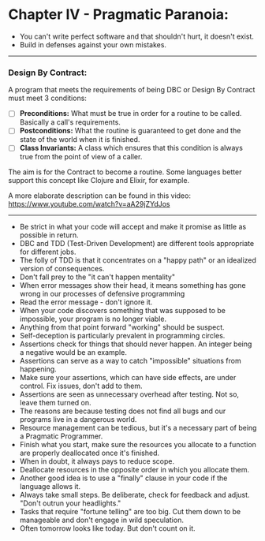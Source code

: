 # Chapter IV - Pragmatic Paranoia:

- You can't write perfect software and that shouldn't hurt, it doesn't exist.
- Build in defenses against your own mistakes.

---

### Design By Contract:

A program that meets the requirements of being DBC or Design By Contract must meet 3 conditions:

- [ ] **Preconditions:** What must be true in order for a routine to be called. Basically a call's requirements.
- [ ] **Postconditions:** What the routine is guaranteed to get done and the state of the world when it is finished.
- [ ] **Class Invariants:** A class which ensures that this condition is always true from the point of view of a caller.

The aim is for the Contract to become a routine. Some languages better support this concept like Clojure and Elixir, for example.

A more elaborate description can be found in this video: https://www.youtube.com/watch?v=aA29jZYdJos

---

- Be strict in what your code will accept and make it promise as little as possible in return.
- DBC and TDD (Test-Driven Development) are different tools appropriate for different jobs.
- The folly of TDD is that it concentrates on a "happy path" or an idealized version of consequences.
- Don't fall prey to the "it can't happen mentality"
- When error messages show their head, it means something has gone wrong in our processes of defensive programming
- Read the error message - don't ignore it.
- When your code discovers something that was supposed to be impossible, your program is no longer viable.
- Anything from that point forward "working" should be suspect.
- Self-deception is particularly prevalent in programming circles.
- Assertions check for things that should never happen. An integer being a negative would be an example.
- Assertions can serve as a way to catch "impossible" situations from happening.
- Make sure your assertions, which can have side effects, are under control. Fix issues, don't add to them.
- Assertions are seen as unnecessary overhead after testing. Not so, leave them turned on.
- The reasons are because testing does not find all bugs and our programs live in a dangerous world.
- Resource management can be tedious, but it's a necessary part of being a Pragmatic Programmer.
- Finish what you start, make sure the resources you allocate to a function are properly deallocated once it's finished.
- When in doubt, it always pays to reduce scope.
- Deallocate resources in the opposite order in which you allocate them.
- Another good idea is to use a "finally" clause in your code if the language allows it.
- Always take small steps. Be deliberate, check for feedback and adjust. "Don't outrun your headlights."
- Tasks that require "fortune telling" are too big. Cut them down to be manageable and don't engage in wild speculation.
- Often tomorrow looks like today. But don't count on it.
